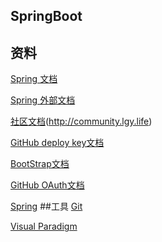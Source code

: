 ## SpringBoot
## 资料
[Spring 文档](https://spring.io/guides)

[Spring 外部文档](https://spring.io/guides/gs/serving-web-content/)

[社区文档](http://localhost:8887/)(http://community.lgy.life)

[GitHub deploy key文档](https://developer.github.com/v3/guides/managing-deploy-keys/#deploy-keys)

[BootStrap文档](https://v3.bootcss.com/getting-started/)

[GitHub OAuth文档](https://developer.github.com/apps/building-oauth-apps/creating-an-oauth-app/)

[Spring](https://docs.spring.io/spring-boot/docs/current/reference/html/)
##工具
[Git](https://git-scm.com/download)

[Visual Paradigm](https://www.visual-paradigm.com/cn/)
